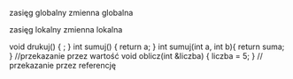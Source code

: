 zasięg globalny
zmienna globalna

zasięg lokalny
zmienna lokalna

void drukuj() { ; }
int sumuj() { return a; }
int sumuj(int a, int b){ return suma; } //przekazanie przez wartość
void oblicz(int &liczba) { liczba = 5; } // przekazanie przez referencję
